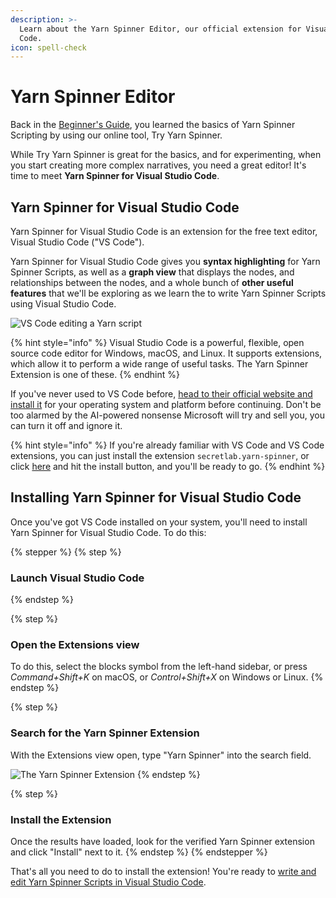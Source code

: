 ```yaml
---
description: >-
  Learn about the Yarn Spinner Editor, our official extension for Visual Studio
  Code.
icon: spell-check
---
```


# Yarn Spinner Editor

Back in the [Beginner's Guide](../try-yarn-spinner.md), you learned the basics of Yarn Spinner Scripting by using our online tool, Try Yarn Spinner.&#x20;

While Try Yarn Spinner is great for the basics, and for experimenting, when you start creating more complex narratives, you need a great editor! It's time to meet **Yarn Spinner for Visual Studio Code**.

## Yarn Spinner for Visual Studio Code

Yarn Spinner for Visual Studio Code is an extension for the free text editor, Visual Studio Code ("VS Code").&#x20;

Yarn Spinner for Visual Studio Code gives you **syntax highlighting** for Yarn Spinner Scripts, as well as a **graph view** that displays the nodes, and relationships between the nodes, and a whole bunch of **other useful features** that we'll be exploring as we learn the to write Yarn Spinner Scripts using Visual Studio Code.

![VS Code editing a Yarn script](<../../.gitbook/assets/Screenshot 2023-12-14 at 2.23.45 pm (1).png>)

{% hint style="info" %}
Visual Studio Code is a powerful, flexible, open source code editor for Windows, macOS, and Linux. It supports extensions, which allow it to perform a wide range of useful tasks. The Yarn Spinner Extension is one of these.
{% endhint %}

If you've never used to VS Code before, [head to their official website and install it](https://code.visualstudio.com) for your operating system and platform before continuing. Don't be too alarmed by the AI-powered nonsense Microsoft will try and sell you, you can turn it off and ignore it.

{% hint style="info" %}
If you're already familiar with VS Code and VS Code extensions, you can just install the extension `secretlab.yarn-spinner`, or click [here](vscode:extension/SecretLab.yarn-spinner) and hit the install button, and you'll be ready to go.
{% endhint %}

## Installing Yarn Spinner for Visual Studio Code

Once you've got VS Code installed on your system, you'll need to install Yarn Spinner for Visual Studio Code. To do this:

{% stepper %}
{% step %}
### **Launch** **Visual Studio Code**
{% endstep %}

{% step %}
### **Open the Extensions view**

To do this, select the blocks symbol from the left-hand sidebar, or press _Command+Shift+K_ on macOS, or _Control+Shift+X_ on Windows or Linux.
{% endstep %}

{% step %}
### **Search for the Yarn Spinner Extension**

With the Extensions view open, type "Yarn Spinner" into the search field.&#x20;

![The Yarn Spinner Extension](<../../.gitbook/assets/Screenshot 2025-05-15 at 11.48.49 am.png>)
{% endstep %}

{% step %}
### **Install the Extension**

Once the results have loaded, look for the verified Yarn Spinner extension and click "Install" next to it.
{% endstep %}
{% endstepper %}

That's all you need to do to install the extension! You're ready to [write and edit Yarn Spinner Scripts in Visual Studio Code](writing-yarn-in-vs-code.md).
